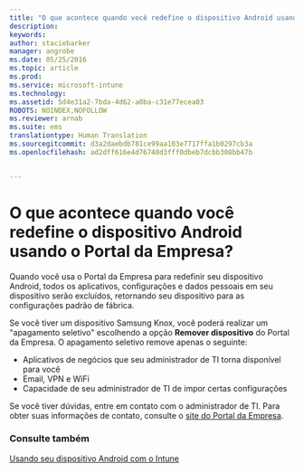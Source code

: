 ```yaml
---
title: "O que acontece quando você redefine o dispositivo Android usando o Portal da Empresa? | Microsoft Intune"
description: 
keywords: 
author: staciebarker
manager: angrobe
ms.date: 05/25/2016
ms.topic: article
ms.prod: 
ms.service: microsoft-intune
ms.technology: 
ms.assetid: 5d4e31a2-7bda-4d62-a0ba-c31e77ecea03
ROBOTS: NOINDEX,NOFOLLOW
ms.reviewer: arnab
ms.suite: ems
translationtype: Human Translation
ms.sourcegitcommit: d3a2daebdb781ce99aa103e7717ffa1b0297cb3a
ms.openlocfilehash: ad2dff616e4d76740d3fff0dbeb7dcbb308bb47b


---
```



# O que acontece quando você redefine o dispositivo Android usando o Portal da Empresa?

Quando você usa o Portal da Empresa para redefinir seu dispositivo Android, todos os aplicativos, configurações e dados pessoais em seu dispositivo serão excluídos, retornando seu dispositivo para as configurações padrão de fábrica.

Se você tiver um dispositivo Samsung Knox, você poderá realizar um "apagamento seletivo" escolhendo a opção **Remover dispositivo** do Portal da Empresa. O apagamento seletivo remove apenas o seguinte:

- Aplicativos de negócios que seu administrador de TI torna disponível para você
- Email, VPN e WiFi
- Capacidade de seu administrador de TI de impor certas configurações

Se você tiver dúvidas, entre em contato com o administrador de TI. Para obter suas informações de contato, consulte o [site do Portal da Empresa](http://portal.manage.microsoft.com).

### Consulte também
[Usando seu dispositivo Android com o Intune](using-your-android-device-with-intune.md)



<!--HONumber=Aug16_HO4-->


